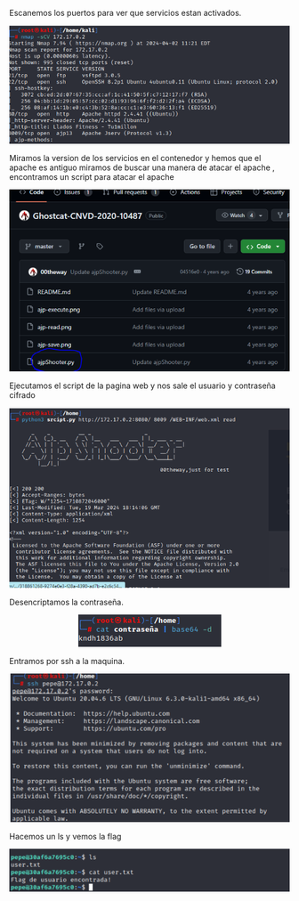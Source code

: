  Escanemos los puertos para ver que servicios estan activados.


 <p align="center">
<img  alt="drawing" src="https://github.com/Dani-ITB24/Proyecto-Final/blob/Grupo2/Documentacion/grupo5/Screenshot_1.png" />
</p>
Miramos la version de los servicios en el contenedor y hemos que el apache es antiguo miramos de buscar una manera de atacar el apache , encontramos un script para atacar el apache
<p align="center">
<img  alt="drawing" " src="https://github.com/Dani-ITB24/Proyecto-Final/blob/Grupo2/Documentacion/grupo5/Screenshot_2.png" />
</p>



Ejecutamos el script de la pagina web y nos sale el usuario y contraseña cifrado
 <p align="center">
<img  alt="drawing" src="https://github.com/Dani-ITB24/Proyecto-Final/blob/Grupo2/Documentacion/grupo5/Screenshot_3.png" />
</p>

Desencriptamos la contraseña.

 <p align="center">
<img  alt="drawing"  src="https://github.com/Dani-ITB24/Proyecto-Final/blob/Grupo2/Documentacion/grupo5/Screenshot_4.png" />
</p>

Entramos por ssh a la maquina.

 <p align="center">
<img  alt="drawing" src="https://github.com/Dani-ITB24/Proyecto-Final/blob/Grupo2/Documentacion/grupo5/Screenshot_7.png" />
</p>


Hacemos un ls y vemos la flag

 <p align="center">
<img  alt="drawing"  src="https://github.com/Dani-ITB24/Proyecto-Final/blob/Grupo2/Documentacion/grupo5/Screenshot_6.png" />
</p>
